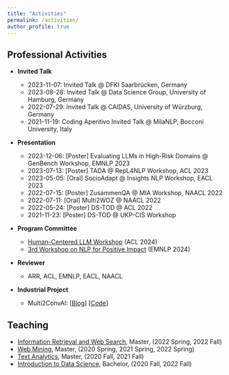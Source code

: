 ```yaml
---
title: "Activities"
permalink: /activities/
author_profile: true
---
```



## Professional Activities

* **Invited Talk**
    * 2023-11-07: Invited Talk @ DFKI Saarbrücken, Germany
    * 2023-08-28: Invited Talk @ Data Science Group, University of Hamburg, Germany
    * 2022-07-29: Invited Talk @ CAIDAS, University of Würzburg, Germany
    * 2021-11-19: Coding Aperitivo Invited Talk @ MilaNLP, Bocconi University, Italy

* **Presentation**
    * 2023-12-06: [Poster] Evaluating LLMs in High-Risk Domains @ GenBench Workshop, EMNLP 2023
    * 2023-07-13: [Poster] TADA @ RepL4NLP Workshop, ACL 2023
    * 2023-05-05: [Oral] SocioAdapt @ Insights NLP Workshop, EACL 2023
    * 2022-07-15: [Poster] ZusammenQA @ MIA Workshop, NAACL 2022
    * 2022-07-11: [Oral] Multi2WOZ @ NAACL 2022
    * 2022-05-24: [Poster] DS-TOD @ ACL 2022
    * 2021-11-23: [Poster] DS-TOD @ UKP-CIS Workshop

* **Program Committee**
    * <a href="https://hucllm-workshop.github.io/">Human-Centered LLM Workshop</a> (ACL 2024)
    * <a href="https://sites.google.com/view/nlp4positiveimpact">3rd Workshop on NLP for Positive Impact</a> (EMNLP 2024)

* **Reviewer**
    * ARR, ACL, EMNLP, EACL, NAACL
    
* **Industrial Project**
    * Multi2ConvAI: [<a href="https://sites.google.com/inovex.de/multi2conv/en">Blog</a>] [<a href="https://github.com/inovex/multi2convai">Code</a>]


## Teaching

* [Information Retrieval and Web Search](https://www.uni-mannheim.de/dws/teaching/course-details/courses-for-master-candidates/ie-663-information-retrieval-and-web-search/), Master, (2022 Spring, 2022 Fall)
* [Web Mining](https://www.uni-mannheim.de/dws/teaching/course-details/courses-for-master-candidates/ie-671-web-mining/), Master, (2020 Spring, 2021 Spring, 2022 Spring)
* [Text Analytics](https://www.uni-mannheim.de/dws/teaching/course-details/courses-for-master-candidates/ie-661-text-analytics/), Master, (2020 Fall, 2021 Fall)
* [Introduction to Data Science](https://www.uni-mannheim.de/dws/teaching/course-details/courses-for-bachelor-candidates/), Bachelor, (2020 Fall, 2022 Fall)

